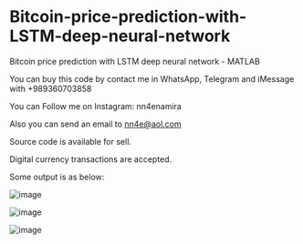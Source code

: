 # Bitcoin-price-prediction-with-LSTM-deep-neural-network
Bitcoin price prediction with LSTM deep neural network - MATLAB

You can buy this code by contact me in WhatsApp, Telegram and iMessage with +989360703858

You can Follow me on Instagram: nn4enamira

Also you can send an email to nn4e@aol.com

Source code is available for sell.

Digital currency transactions are accepted.

Some output is as below:

![image](https://github.com/user-attachments/assets/e0e2c7a0-095e-47a7-bb77-9b8f3a5821a6)

![image](https://github.com/user-attachments/assets/15aeb76c-c6ef-44fb-a78f-bd55bae448c9)

![image](https://github.com/user-attachments/assets/2df4c4b9-adc4-4c18-8981-98ca51130d31)



